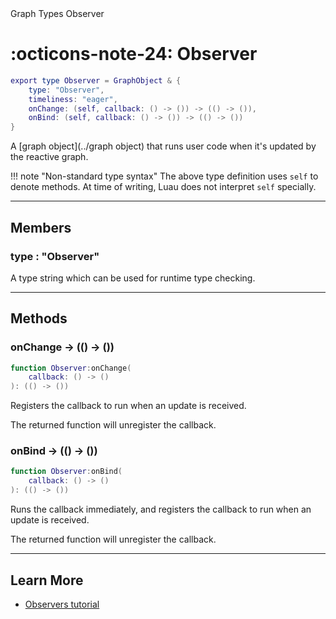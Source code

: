 <nav class="fusiondoc-api-breadcrumbs">
	<span>Graph</span>
	<span>Types</span>
	<span>Observer</span>
</nav>

<h1 class="fusiondoc-api-header" markdown>
	<span class="fusiondoc-api-icon" markdown>:octicons-note-24:</span>
	<span class="fusiondoc-api-name">Observer</span>
</h1>

```Lua
export type Observer = GraphObject & {
	type: "Observer",
	timeliness: "eager",
	onChange: (self, callback: () -> ()) -> (() -> ()),
	onBind: (self, callback: () -> ()) -> (() -> ())
}
```

A [graph object](../graph object) that runs user code when it's updated by the
reactive graph.

!!! note "Non-standard type syntax"
	The above type definition uses `self` to denote methods. At time of writing,
	Luau does not interpret `self` specially.

-----

## Members

<h3 markdown>
	type
	<span class="fusiondoc-api-type">
		: "Observer"
	</span>
</h3>

A type string which can be used for runtime type checking.

-----

## Methods

<h3 markdown>
	onChange
	<span class="fusiondoc-api-type">
		-> (() -> ())
	</span>
</h3>

```Lua
function Observer:onChange(
	callback: () -> ()
): (() -> ())
```

Registers the callback to run when an update is received. 

The returned function will unregister the callback.

<h3 markdown>
	onBind
	<span class="fusiondoc-api-type">
		-> (() -> ())
	</span>
</h3>

```Lua
function Observer:onBind(
	callback: () -> ()
): (() -> ())
```

Runs the callback immediately, and registers the callback to run when an update
is received.

The returned function will unregister the callback.

-----

## Learn More

- [Observers tutorial](../../../../tutorials/fundamentals/observers)